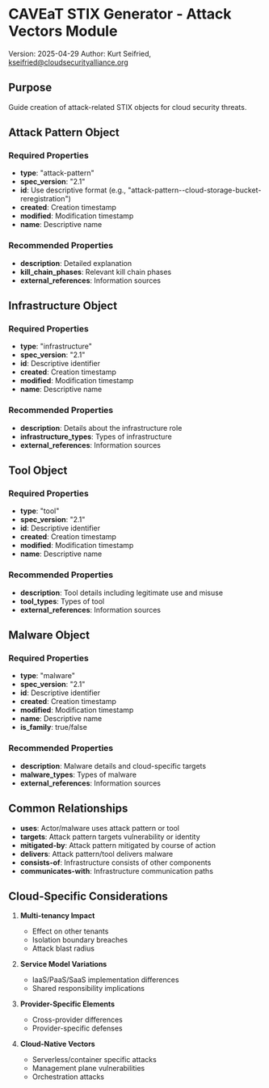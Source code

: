 # CAVEaT STIX Generator - Attack Vectors Module

Version: 2025-04-29
Author: Kurt Seifried, kseifried@cloudsecurityalliance.org

## Purpose
Guide creation of attack-related STIX objects for cloud security threats.

## Attack Pattern Object

### Required Properties
- **type**: "attack-pattern"
- **spec_version**: "2.1"
- **id**: Use descriptive format (e.g., "attack-pattern--cloud-storage-bucket-reregistration")
- **created**: Creation timestamp
- **modified**: Modification timestamp
- **name**: Descriptive name

### Recommended Properties
- **description**: Detailed explanation
- **kill_chain_phases**: Relevant kill chain phases
- **external_references**: Information sources

## Infrastructure Object

### Required Properties
- **type**: "infrastructure"
- **spec_version**: "2.1"
- **id**: Descriptive identifier
- **created**: Creation timestamp
- **modified**: Modification timestamp
- **name**: Descriptive name

### Recommended Properties
- **description**: Details about the infrastructure role
- **infrastructure_types**: Types of infrastructure
- **external_references**: Information sources

## Tool Object

### Required Properties
- **type**: "tool"
- **spec_version**: "2.1"
- **id**: Descriptive identifier
- **created**: Creation timestamp
- **modified**: Modification timestamp
- **name**: Descriptive name

### Recommended Properties
- **description**: Tool details including legitimate use and misuse
- **tool_types**: Types of tool
- **external_references**: Information sources

## Malware Object

### Required Properties
- **type**: "malware"
- **spec_version**: "2.1"
- **id**: Descriptive identifier
- **created**: Creation timestamp
- **modified**: Modification timestamp
- **name**: Descriptive name
- **is_family**: true/false

### Recommended Properties
- **description**: Malware details and cloud-specific targets
- **malware_types**: Types of malware
- **external_references**: Information sources

## Common Relationships

- **uses**: Actor/malware uses attack pattern or tool
- **targets**: Attack pattern targets vulnerability or identity
- **mitigated-by**: Attack pattern mitigated by course of action
- **delivers**: Attack pattern/tool delivers malware
- **consists-of**: Infrastructure consists of other components
- **communicates-with**: Infrastructure communication paths

## Cloud-Specific Considerations

1. **Multi-tenancy Impact**
   - Effect on other tenants
   - Isolation boundary breaches
   - Attack blast radius

2. **Service Model Variations**
   - IaaS/PaaS/SaaS implementation differences
   - Shared responsibility implications

3. **Provider-Specific Elements**
   - Cross-provider differences
   - Provider-specific defenses

4. **Cloud-Native Vectors**
   - Serverless/container specific attacks
   - Management plane vulnerabilities
   - Orchestration attacks
